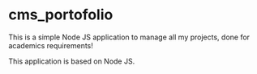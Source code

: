 # cms_portofolio
This is a simple Node JS application to manage all my projects, done for academics requirements!

This application is based on Node JS.

